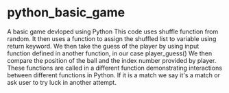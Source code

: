 # python_basic_game
A basic game devloped using Python
This code uses shuffle function from random.
It then uses a function to assign the shuffled list to variable using return keyword.
We then take the guess of the player by using input function defined in another function, in our case player_guess()
We then compare the position of the ball and the index number provided by player.
These functions are called in a different function demonstrating interactions between different functions in Python.
If it is a match we say it's a match or ask user to try luck in another attempt.
